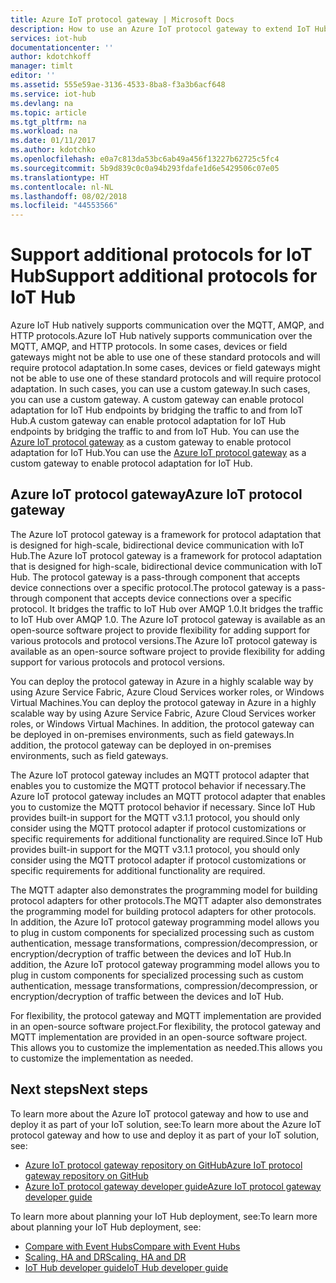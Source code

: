 ```yaml
---
title: Azure IoT protocol gateway | Microsoft Docs
description: How to use an Azure IoT protocol gateway to extend IoT Hub capabilities and protocol support to enable devices to connect to your hub using protocols not supported by IoT Hub natively.
services: iot-hub
documentationcenter: ''
author: kdotchkoff
manager: timlt
editor: ''
ms.assetid: 555e59ae-3136-4533-8ba8-f3a3b6acf648
ms.service: iot-hub
ms.devlang: na
ms.topic: article
ms.tgt_pltfrm: na
ms.workload: na
ms.date: 01/11/2017
ms.author: kdotchko
ms.openlocfilehash: e0a7c813da53bc6ab49a456f13227b62725c5fc4
ms.sourcegitcommit: 5b9d839c0c0a94b293fdafe1d6e5429506c07e05
ms.translationtype: HT
ms.contentlocale: nl-NL
ms.lasthandoff: 08/02/2018
ms.locfileid: "44553566"
---
```

# <a name="support-additional-protocols-for-iot-hub"></a><span data-ttu-id="606a1-103">Support additional protocols for IoT Hub</span><span class="sxs-lookup"><span data-stu-id="606a1-103">Support additional protocols for IoT Hub</span></span>
<span data-ttu-id="606a1-104">Azure IoT Hub natively supports communication over the MQTT, AMQP, and HTTP protocols.</span><span class="sxs-lookup"><span data-stu-id="606a1-104">Azure IoT Hub natively supports communication over the MQTT, AMQP, and HTTP protocols.</span></span> <span data-ttu-id="606a1-105">In some cases, devices or field gateways might not be able to use one of these standard protocols and will require protocol adaptation.</span><span class="sxs-lookup"><span data-stu-id="606a1-105">In some cases, devices or field gateways might not be able to use one of these standard protocols and will require protocol adaptation.</span></span> <span data-ttu-id="606a1-106">In such cases, you can use a custom gateway.</span><span class="sxs-lookup"><span data-stu-id="606a1-106">In such cases, you can use a custom gateway.</span></span> <span data-ttu-id="606a1-107">A custom gateway can enable protocol adaptation for IoT Hub endpoints by bridging the traffic to and from IoT Hub.</span><span class="sxs-lookup"><span data-stu-id="606a1-107">A custom gateway can enable protocol adaptation for IoT Hub endpoints by bridging the traffic to and from IoT Hub.</span></span> <span data-ttu-id="606a1-108">You can use the [Azure IoT protocol gateway](https://github.com/Azure/azure-iot-protocol-gateway/blob/master/README.md) as a custom gateway to enable protocol adaptation for IoT Hub.</span><span class="sxs-lookup"><span data-stu-id="606a1-108">You can use the [Azure IoT protocol gateway](https://github.com/Azure/azure-iot-protocol-gateway/blob/master/README.md) as a custom gateway to enable protocol adaptation for IoT Hub.</span></span>

## <a name="azure-iot-protocol-gateway"></a><span data-ttu-id="606a1-109">Azure IoT protocol gateway</span><span class="sxs-lookup"><span data-stu-id="606a1-109">Azure IoT protocol gateway</span></span>
<span data-ttu-id="606a1-110">The Azure IoT protocol gateway is a framework for protocol adaptation that is designed for high-scale, bidirectional device communication with IoT Hub.</span><span class="sxs-lookup"><span data-stu-id="606a1-110">The Azure IoT protocol gateway is a framework for protocol adaptation that is designed for high-scale, bidirectional device communication with IoT Hub.</span></span> <span data-ttu-id="606a1-111">The protocol gateway is a pass-through component that accepts device connections over a specific protocol.</span><span class="sxs-lookup"><span data-stu-id="606a1-111">The protocol gateway is a pass-through component that accepts device connections over a specific protocol.</span></span> <span data-ttu-id="606a1-112">It bridges the traffic to IoT Hub over AMQP 1.0.</span><span class="sxs-lookup"><span data-stu-id="606a1-112">It bridges the traffic to IoT Hub over AMQP 1.0.</span></span> <span data-ttu-id="606a1-113">The Azure IoT protocol gateway is available as an open-source software project to provide flexibility for adding support for various protocols and protocol versions.</span><span class="sxs-lookup"><span data-stu-id="606a1-113">The Azure IoT protocol gateway is available as an open-source software project to provide flexibility for adding support for various protocols and protocol versions.</span></span>

<span data-ttu-id="606a1-114">You can deploy the protocol gateway in Azure in a highly scalable way by using Azure Service Fabric, Azure Cloud Services worker roles, or Windows Virtual Machines.</span><span class="sxs-lookup"><span data-stu-id="606a1-114">You can deploy the protocol gateway in Azure in a highly scalable way by using Azure Service Fabric, Azure Cloud Services worker roles, or Windows Virtual Machines.</span></span> <span data-ttu-id="606a1-115">In addition, the protocol gateway can be deployed in on-premises environments, such as field gateways.</span><span class="sxs-lookup"><span data-stu-id="606a1-115">In addition, the protocol gateway can be deployed in on-premises environments, such as field gateways.</span></span>

<span data-ttu-id="606a1-116">The Azure IoT protocol gateway includes an MQTT protocol adapter that enables you to customize the MQTT protocol behavior if necessary.</span><span class="sxs-lookup"><span data-stu-id="606a1-116">The Azure IoT protocol gateway includes an MQTT protocol adapter that enables you to customize the MQTT protocol behavior if necessary.</span></span> <span data-ttu-id="606a1-117">Since IoT Hub provides built-in support for the MQTT v3.1.1 protocol, you should only consider using the MQTT protocol adapter if protocol customizations or specific requirements for additional functionality are required.</span><span class="sxs-lookup"><span data-stu-id="606a1-117">Since IoT Hub provides built-in support for the MQTT v3.1.1 protocol, you should only consider using the MQTT protocol adapter if protocol customizations or specific requirements for additional functionality are required.</span></span>

<span data-ttu-id="606a1-118">The MQTT adapter also demonstrates the programming model for building protocol adapters for other protocols.</span><span class="sxs-lookup"><span data-stu-id="606a1-118">The MQTT adapter also demonstrates the programming model for building protocol adapters for other protocols.</span></span> <span data-ttu-id="606a1-119">In addition, the Azure IoT protocol gateway programming model allows you to plug in custom components for specialized processing such as custom authentication, message transformations, compression/decompression, or encryption/decryption of traffic between the devices and IoT Hub.</span><span class="sxs-lookup"><span data-stu-id="606a1-119">In addition, the Azure IoT protocol gateway programming model allows you to plug in custom components for specialized processing such as custom authentication, message transformations, compression/decompression, or encryption/decryption of traffic between the devices and IoT Hub.</span></span>

<span data-ttu-id="606a1-120">For flexibility, the protocol gateway and MQTT implementation are provided in an open-source software project.</span><span class="sxs-lookup"><span data-stu-id="606a1-120">For flexibility, the protocol gateway and MQTT implementation are provided in an open-source software project.</span></span> <span data-ttu-id="606a1-121">This allows you to customize the implementation as needed.</span><span class="sxs-lookup"><span data-stu-id="606a1-121">This allows you to customize the implementation as needed.</span></span>

## <a name="next-steps"></a><span data-ttu-id="606a1-122">Next steps</span><span class="sxs-lookup"><span data-stu-id="606a1-122">Next steps</span></span>
<span data-ttu-id="606a1-123">To learn more about the Azure IoT protocol gateway and how to use and deploy it as part of your IoT solution, see:</span><span class="sxs-lookup"><span data-stu-id="606a1-123">To learn more about the Azure IoT protocol gateway and how to use and deploy it as part of your IoT solution, see:</span></span>

* [<span data-ttu-id="606a1-124">Azure IoT protocol gateway repository on GitHub</span><span class="sxs-lookup"><span data-stu-id="606a1-124">Azure IoT protocol gateway repository on GitHub</span></span>](https://github.com/Azure/azure-iot-protocol-gateway/blob/master/README.md)
* [<span data-ttu-id="606a1-125">Azure IoT protocol gateway developer guide</span><span class="sxs-lookup"><span data-stu-id="606a1-125">Azure IoT protocol gateway developer guide</span></span>](https://github.com/Azure/azure-iot-protocol-gateway/blob/master/docs/DeveloperGuide.md)

<span data-ttu-id="606a1-126">To learn more about planning your IoT Hub deployment, see:</span><span class="sxs-lookup"><span data-stu-id="606a1-126">To learn more about planning your IoT Hub deployment, see:</span></span>

* <span data-ttu-id="606a1-127">[Compare with Event Hubs][lnk-compare]</span><span class="sxs-lookup"><span data-stu-id="606a1-127">[Compare with Event Hubs][lnk-compare]</span></span>
* <span data-ttu-id="606a1-128">[Scaling, HA and DR][lnk-scaling]</span><span class="sxs-lookup"><span data-stu-id="606a1-128">[Scaling, HA and DR][lnk-scaling]</span></span>
* <span data-ttu-id="606a1-129">[IoT Hub developer guide][lnk-devguide]</span><span class="sxs-lookup"><span data-stu-id="606a1-129">[IoT Hub developer guide][lnk-devguide]</span></span>

[lnk-compare]: iot-hub-compare-event-hubs.md
[lnk-scaling]: iot-hub-scaling.md
[lnk-devguide]: iot-hub-devguide.md

